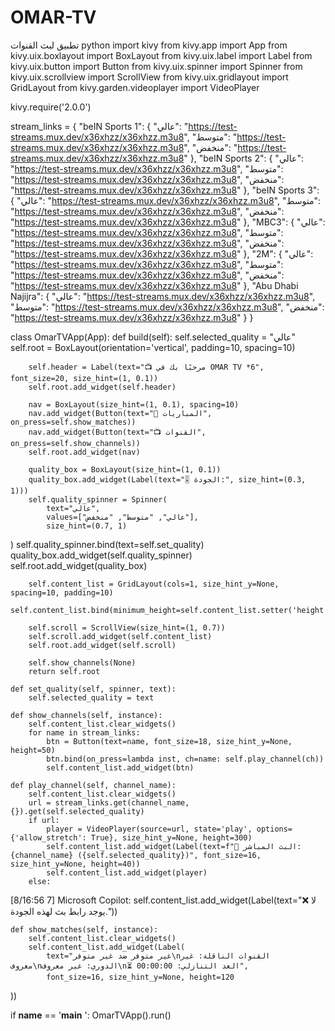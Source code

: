 # OMAR-TV
تطبيق لبث القنوات 
python
import kivy
from kivy.app import App
from kivy.uix.boxlayout import BoxLayout
from kivy.uix.label import Label
from kivy.uix.button import Button
from kivy.uix.spinner import Spinner
from kivy.uix.scrollview import ScrollView
from kivy.uix.gridlayout import GridLayout
from kivy.garden.videoplayer import VideoPlayer

kivy.require('2.0.0')

stream_links = {
    "beIN Sports 1": {
        "عالي": "https://test-streams.mux.dev/x36xhzz/x36xhzz.m3u8",
        "متوسط": "https://test-streams.mux.dev/x36xhzz/x36xhzz.m3u8",
        "منخفض": "https://test-streams.mux.dev/x36xhzz/x36xhzz.m3u8"
},
    "beIN Sports 2": {
        "عالي": "https://test-streams.mux.dev/x36xhzz/x36xhzz.m3u8",
        "متوسط": "https://test-streams.mux.dev/x36xhzz/x36xhzz.m3u8",
        "منخفض": "https://test-streams.mux.dev/x36xhzz/x36xhzz.m3u8"
},
    "beIN Sports 3": {
        "عالي": "https://test-streams.mux.dev/x36xhzz/x36xhzz.m3u8",
        "متوسط": "https://test-streams.mux.dev/x36xhzz/x36xhzz.m3u8",
        "منخفض": "https://test-streams.mux.dev/x36xhzz/x36xhzz.m3u8"
},
    "MBC3": {
        "عالي": "https://test-streams.mux.dev/x36xhzz/x36xhzz.m3u8",
        "متوسط": "https://test-streams.mux.dev/x36xhzz/x36xhzz.m3u8",
        "منخفض": "https://test-streams.mux.dev/x36xhzz/x36xhzz.m3u8"
},
    "2M": {
        "عالي": "https://test-streams.mux.dev/x36xhzz/x36xhzz.m3u8",
        "متوسط": "https://test-streams.mux.dev/x36xhzz/x36xhzz.m3u8",
        "منخفض": "https://test-streams.mux.dev/x36xhzz/x36xhzz.m3u8"
},
    "Abu Dhabi Najijra": {
        "عالي": "https://test-streams.mux.dev/x36xhzz/x36xhzz.m3u8",
        "متوسط": "https://test-streams.mux.dev/x36xhzz/x36xhzz.m3u8",
        "منخفض": "https://test-streams.mux.dev/x36xhzz/x36xhzz.m3u8"
}
}

class OmarTVApp(App):
    def build(self):
        self.selected_quality = "عالي"
        self.root = BoxLayout(orientation='vertical', padding=10, spacing=10)

        self.header = Label(text="📺 مرحبًا بك في OMAR TV *6", font_size=20, size_hint=(1, 0.1))
        self.root.add_widget(self.header)

        nav = BoxLayout(size_hint=(1, 0.1), spacing=10)
        nav.add_widget(Button(text="📅 المباريات", on_press=self.show_matches))
        nav.add_widget(Button(text="📺 القنوات", on_press=self.show_channels))
        self.root.add_widget(nav)

        quality_box = BoxLayout(size_hint=(1, 0.1))
        quality_box.add_widget(Label(text="🎚️ الجودة:", size_hint=(0.3, 1)))
        self.quality_spinner = Spinner(
            text="عالي",
            values=["عالي", "متوسط", "منخفض"],
            size_hint=(0.7, 1)
)
        self.quality_spinner.bind(text=self.set_quality)
        quality_box.add_widget(self.quality_spinner)
        self.root.add_widget(quality_box)

        self.content_list = GridLayout(cols=1, size_hint_y=None, spacing=10, padding=10)
        self.content_list.bind(minimum_height=self.content_list.setter('height'))

        self.scroll = ScrollView(size_hint=(1, 0.7))
        self.scroll.add_widget(self.content_list)
        self.root.add_widget(self.scroll)

        self.show_channels(None)
        return self.root

    def set_quality(self, spinner, text):
        self.selected_quality = text

    def show_channels(self, instance):
        self.content_list.clear_widgets()
        for name in stream_links:
            btn = Button(text=name, font_size=18, size_hint_y=None, height=50)
            btn.bind(on_press=lambda inst, ch=name: self.play_channel(ch))
            self.content_list.add_widget(btn)

    def play_channel(self, channel_name):
        self.content_list.clear_widgets()
        url = stream_links.get(channel_name, {}).get(self.selected_quality)
        if url:
            player = VideoPlayer(source=url, state='play', options={'allow_stretch': True}, size_hint_y=None, height=300)
            self.content_list.add_widget(Label(text=f"📡 البث المباشر: {channel_name} ({self.selected_quality})", font_size=16, size_hint_y=None, height=40))
            self.content_list.add_widget(player)
        else:
[8/‏7 16:56] Microsoft Copilot: self.content_list.add_widget(Label(text="❌ لا يوجد رابط بث لهذه الجودة."))

    def show_matches(self, instance):
        self.content_list.clear_widgets()
        self.content_list.add_widget(Label(
            text="غير متوفر ضد غير متوفر\nالقنوات الناقلة: غير معروف\nالدوري: غير معروف\n⏳ العد التنازلي: 00:00:00",
            font_size=16, size_hint_y=None, height=120
))

if __name__ ==
 '__main__ ':
    OmarTVApp().run()

